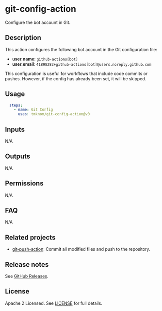 # git-config-action

Configure the bot account in Git.

<!-- actdocs start -->

## Description

This action configures the following bot account in the Git configuration file:

- **user.name**: `github-actions[bot]`
- **user.email**: `41898282+github-actions[bot]@users.noreply.github.com`

This configuration is useful for workflows that include code commits or pushes.
However, if the config has already been set, it will be skipped.

## Usage

```yaml
  steps:
    - name: Git Config
      uses: tmknom/git-config-action@v0
```

## Inputs

N/A

## Outputs

N/A

<!-- actdocs end -->

## Permissions

N/A

## FAQ

N/A

## Related projects

- [git-push-action](https://github.com/tmknom/git-push-action): Commit all modified files and push to the repository.

## Release notes

See [GitHub Releases][releases].

## License

Apache 2 Licensed. See [LICENSE](LICENSE) for full details.

[releases]: https://github.com/tmknom/git-config-action/releases
